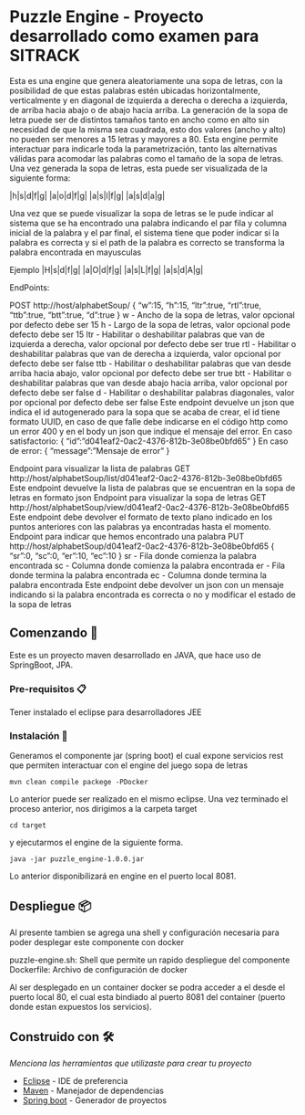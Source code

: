 # Puzzle Engine - Proyecto desarrollado como examen para SITRACK


Esta es una engine que genera aleatoriamente una sopa
de letras, con la posibilidad de que estas palabras estén
ubicadas horizontalmente, verticalmente y en diagonal de
izquierda a derecha o derecha a izquierda, de arriba hacia abajo
o de abajo hacia arriba. La generación de la sopa de letra puede 
ser de distintos tamaños tanto en ancho como en alto sin necesidad 
de que la misma sea cuadrada, esto dos valores (ancho y alto) no
pueden ser menores a 15 letras y mayores a 80.
Esta engine permite interactuar para indicarle toda la parametrización, 
tanto las alternativas válidas para acomodar las palabras como el 
tamaño de la sopa de letras.
Una vez generada la sopa de letras, esta puede ser visualizada de
la siguiente forma:

|h|s|d|f|g|
|a|o|d|f|g|
|a|s|l|f|g|
|a|s|d|a|g|

Una vez que se puede visualizar la sopa de letras se le pude indicar 
al sistema que se ha encontrado una palabra indicando el par
fila y columna inicial de la palabra y el par final, el sistema tiene 
que poder indicar si la palabra es correcta y si el path de la
palabra es correcto se transforma la palabra encontrada en mayusculas

Ejemplo
|H|s|d|f|g|
|a|O|d|f|g|
|a|s|L|f|g|
|a|s|d|A|g|

EndPoints:

POST http://host/alphabetSoup/
{
“w”:15,
“h”:15,
“ltr”:true,
“rtl”:true,
“ttb”:true,
“btt”:true,
“d”:true
}
w - Ancho de la sopa de letras, valor opcional por defecto debe ser 15
h - Largo de la sopa de letras, valor opcional pode defecto debe ser 15
ltr - Habilitar o deshabilitar palabras que van de izquierda a derecha, valor opcional por
defecto debe ser true
rtl - Habilitar o deshabilitar palabras que van de derecha a izquierda, valor opcional por
defecto debe ser false
ttb - Habilitar o deshabilitar palabras que van desde arriba hacia abajo, valor opcional por
defecto debe ser true
btt - Habilitar o deshabilitar palabras que van desde abajo hacia arriba, valor opcional por
defecto debe ser false
d - Habilitar o deshabilitar palabras diagonales, valor por opcional por defecto debe ser false
Este endpoint devuelve un json que indica el id
autogenerado para la sopa que se acaba de crear, el id tiene
formato UUID, en caso de que falle debe indicarse en el
código http como un error 400 y en el body un json que indique
el mensaje del error.
En caso satisfactorio:
{
“id”:”d041eaf2-0ac2-4376-812b-3e08be0bfd65”
}
En caso de error:
{
“message”:”Mensaje de error”
}

Endpoint para visualizar la lista de palabras
GET http://host/alphabetSoup/list/d041eaf2-0ac2-4376-812b-3e08be0bfd65
Este endpoint devuelve la lista de palabras que se
encuentran en la sopa de letras en formato json
Endpoint para visualizar la sopa de letras
GET http://host/alphabetSoup/view/d041eaf2-0ac2-4376-812b-3e08be0bfd65
Este endpoint debe devolver el formato de texto plano indicado
en los puntos anteriores con las palabras ya encontradas hasta
el momento.
Endpoint para indicar que hemos encontrado una palabra
PUT http://host/alphabetSoup/d041eaf2-0ac2-4376-812b-3e08be0bfd65
{
“sr”:0,
“sc”:0,
“er”:10,
“ec”:10
}
sr - Fila donde comienza la palabra encontrada
sc - Columna donde comienza la palabra encontrada
er - Fila donde termina la palabra encontrada
ec - Columna donde termina la palabra encontrada
Este endpoint debe devolver un json con un mensaje indicando
si la palabra encontrada es correcta o no y modificar el estado
de la sopa de letras


## Comenzando 🚀

Este es un proyecto maven desarrollado en JAVA, que hace uso de SpringBoot, JPA.


### Pre-requisitos 📋

Tener instalado el eclipse para desarrolladores JEE



### Instalación 🔧

Generamos el componente jar (spring boot) el cual expone servicios rest que permiten 
interactuar con el engine del juego sopa de letras

    mvn clean compile packege -PDocker

Lo anterior puede ser realizado en el mismo eclipse.
Una vez terminado el proceso anterior, nos dirigimos a la carpeta target 

    cd target

y ejecutarmos el engine de la siguiente forma.

    java -jar puzzle_engine-1.0.0.jar

Lo anterior disponibilizará en engine en el puerto local 8081.


## Despliegue 📦

Al presente tambien se agrega una shell y configuración necesaria para poder desplegar 
este componente con docker

puzzle-engine.sh: Shell que permite un rapido despliegue del componente
Dockerfile: Archivo de configuración de docker

Al ser desplegado en un container docker se podra acceder a el desde el puerto local 80, 
el cual esta bindiado al puerto 8081 del container (puerto donde estan expuestos los servicios).


## Construido con 🛠️

_Menciona las herramientas que utilizaste para crear tu proyecto_

* [Eclipse](https://www.eclipse.org/) - IDE de preferencia
* [Maven](https://maven.apache.org/) - Manejador de dependencias
* [Spring boot](https://start.spring.io/) - Generador de proyectos

